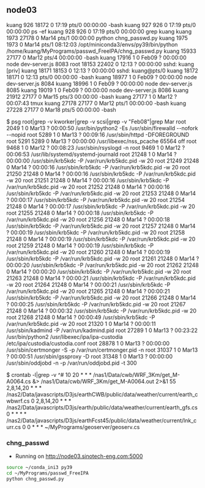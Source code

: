 ## node03

kuang      926 18172  0 17:19 pts/0    00:00:00 -bash
kuang      927   926  0 17:19 pts/0    00:00:00 ps -ef
kuang      928   926  0 17:19 pts/0    00:00:00 grep kuang
kuang     1973 27178  0 Mar14 pts/1    00:00:00 python chng_passwd.py
kuang     1975  1973  0 Mar14 pts/1    08:12:03 /opt/miniconda3/envs/py39/bin/python /home/kuang/MyPrograms/passwd_FreeIPA/chng_passwd.py
kuang    15933 27177  0 Mar12 pts/4    00:00:00 -bash
kuang    17916     1  0 Feb09 ?        00:00:00 node dev-server.js 8083
root     18153 22402  0 12:13 ?        00:00:00 sshd: kuang [priv]
kuang    18171 18153  0 12:13 ?        00:00:00 sshd: kuang@pts/0
kuang    18172 18171  0 12:13 pts/0    00:00:00 -bash
kuang    18977     1  0 Feb09 ?        00:00:00 node dev-server.js 8084
kuang    18996     1  0 Feb09 ?        00:00:00 node dev-server.js 8085
kuang    19019     1  0 Feb09 ?        00:00:00 node dev-server.js 8086
kuang    21912 27177  0 Mar15 pts/3    00:00:00 -bash
kuang    27177     1  0 Mar12 ?        00:07:43 tmux
kuang    27178 27177  0 Mar12 pts/1    00:00:00 -bash
kuang    27228 27177  0 Mar18 pts/5    00:00:00 -bash

$ psg root|grep -v kworker|grep -v scsi|grep -v "Feb08"|grep Mar
root      2049     1  0 Mar13 ?        00:00:50 /usr/bin/python2 -Es /usr/sbin/firewalld --nofork --nopid
root      5289     1  0 Mar13 ?        00:09:16 /usr/sbin/httpd -DFOREGROUND
root      5291  5289  0 Mar13 ?        00:00:00 /usr/libexec/nss_pcache 65564 off
root      9468     1  0 Mar12 ?        00:08:23 /usr/sbin/rsyslogd -n
root      9469     1  0 Mar12 ?        00:06:53 /usr/lib/systemd/systemd-journald
root     21248     1  0 Mar14 ?        00:00:00 /usr/sbin/krb5kdc -P /var/run/krb5kdc.pid -w 20
root     21249 21248  0 Mar14 ?        00:00:16 /usr/sbin/krb5kdc -P /var/run/krb5kdc.pid -w 20
root     21250 21248  0 Mar14 ?        00:00:16 /usr/sbin/krb5kdc -P /var/run/krb5kdc.pid -w 20
root     21251 21248  0 Mar14 ?        00:00:16 /usr/sbin/krb5kdc -P /var/run/krb5kdc.pid -w 20
root     21252 21248  0 Mar14 ?        00:00:16 /usr/sbin/krb5kdc -P /var/run/krb5kdc.pid -w 20
root     21253 21248  0 Mar14 ?        00:00:17 /usr/sbin/krb5kdc -P /var/run/krb5kdc.pid -w 20
root     21254 21248  0 Mar14 ?        00:00:17 /usr/sbin/krb5kdc -P /var/run/krb5kdc.pid -w 20
root     21255 21248  0 Mar14 ?        00:00:18 /usr/sbin/krb5kdc -P /var/run/krb5kdc.pid -w 20
root     21256 21248  0 Mar14 ?        00:00:18 /usr/sbin/krb5kdc -P /var/run/krb5kdc.pid -w 20
root     21257 21248  0 Mar14 ?        00:00:19 /usr/sbin/krb5kdc -P /var/run/krb5kdc.pid -w 20
root     21258 21248  0 Mar14 ?        00:00:19 /usr/sbin/krb5kdc -P /var/run/krb5kdc.pid -w 20
root     21259 21248  0 Mar14 ?        00:00:19 /usr/sbin/krb5kdc -P /var/run/krb5kdc.pid -w 20
root     21260 21248  0 Mar14 ?        00:00:19 /usr/sbin/krb5kdc -P /var/run/krb5kdc.pid -w 20
root     21261 21248  0 Mar14 ?        00:00:20 /usr/sbin/krb5kdc -P /var/run/krb5kdc.pid -w 20
root     21262 21248  0 Mar14 ?        00:00:20 /usr/sbin/krb5kdc -P /var/run/krb5kdc.pid -w 20
root     21263 21248  0 Mar14 ?        00:00:21 /usr/sbin/krb5kdc -P /var/run/krb5kdc.pid -w 20
root     21264 21248  0 Mar14 ?        00:00:21 /usr/sbin/krb5kdc -P /var/run/krb5kdc.pid -w 20
root     21265 21248  0 Mar14 ?        00:00:21 /usr/sbin/krb5kdc -P /var/run/krb5kdc.pid -w 20
root     21266 21248  0 Mar14 ?        00:00:25 /usr/sbin/krb5kdc -P /var/run/krb5kdc.pid -w 20
root     21267 21248  0 Mar14 ?        00:00:32 /usr/sbin/krb5kdc -P /var/run/krb5kdc.pid -w 20
root     21268 21248  0 Mar14 ?        00:00:49 /usr/sbin/krb5kdc -P /var/run/krb5kdc.pid -w 20
root     21320     1  0 Mar14 ?        00:00:11 /usr/sbin/kadmind -P /var/run/kadmind.pid
root     27289     1  0 Mar13 ?        00:23:22 /usr/bin/python2 /usr/libexec/ipa/ipa-custodia /etc/ipa/custodia/custodia.conf
root     28878     1  0 Mar13 ?        00:00:00 /usr/sbin/certmonger -S -p /var/run/certmonger.pid -n
root     31037     1  0 Mar13 ?        00:00:51 /usr/sbin/gssproxy -D
root     31348     1  0 Mar13 ?        00:00:00 /usr/sbin/oddjobd -n -p /var/run/oddjobd.pid -t 300


$ crontab -l|grep -v ^#
10 20  *  *  *   /nas1/Data/cwb/WRF_3Km/get_M-A0064.cs &> /nas1/Data/cwb/WRF_3Km/get_M-A0064.out 2>&1
55 2,8,14,20 * * * /nas2/Data/javascripts/D3js/earthCWB/public/data/weather/current/earth_cwbwrf.cs
0 2,8,14,20 * * * /nas2/Data/javascripts/D3js/earth/public/data/weather/current/earth_gfs.cs
0 * * * * /nas2/Data/javascripts/D3js/earthFcst45/public/data/weather/current/lnk_curr.cs
0  0 * * * ~/MyPrograms/geoserver/geoserv.cs

### chng_passwd



- Running on http://node03.sinotech-eng.com:5000

```bash
source ~/conda_ini3 py39
cd ~/MyPrograms/passwd_FreeIPA
python chng_passwd.py
```